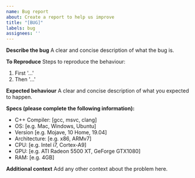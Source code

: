 ```yaml
---
name: Bug report
about: Create a report to help us improve
title: "[BUG]"
labels: bug
assignees: ''
---
```


**Describe the bug**
A clear and concise description of what the bug is.

**To Reproduce**
Steps to reproduce the behaviour:
1. First '...'
2. Then '...'

**Expected behaviour**
A clear and concise description of what you expected to happen.

**Specs (please complete the following information):**
 - C++ Compiler: [gcc, msvc, clang]
 - OS: [e.g. Mac, Windows, Ubuntu]
 - Version [e.g. Mojave, 10 Home, 19.04]
 - Architecture: [e.g. x86, ARMv7]
 - CPU: [e.g. Intel i7, Cortex-A9]
 - GPU: [e.g. ATI Radeon 5500 XT, GeForge GTX1080]
 - RAM: [e.g. 4GB]

**Additional context**
Add any other context about the problem here.
